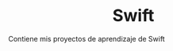 # <center><span style="font-size:larger;">Swift</span></center>
Contiene mis proyectos de aprendizaje de Swift
